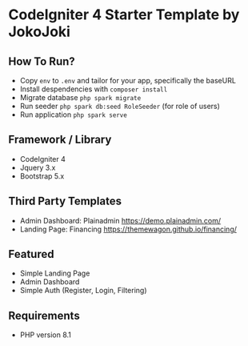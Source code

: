 # CodeIgniter 4 Starter Template by JokoJoki

## How To Run?

- Copy `env` to `.env` and tailor for your app, specifically the baseURL
- Install despendencies with
  `composer install`
- Migrate database
  `php spark migrate`
- Run seeder
  `php spark db:seed RoleSeeder` (for role of users)
- Run application
  `php spark serve`

## Framework / Library

- CodeIgniter 4
- Jquery 3.x
- Bootstrap 5.x

## Third Party Templates

- Admin Dashboard: Plainadmin https://demo.plainadmin.com/
- Landing Page: Financing https://themewagon.github.io/financing/

## Featured

- Simple Landing Page
- Admin Dashboard
- Simple Auth (Register, Login, Filtering)

## Requirements

- PHP version 8.1

